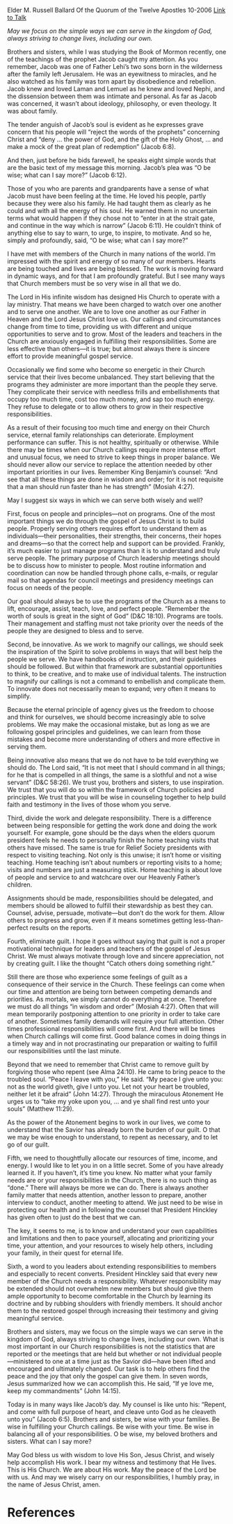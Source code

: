 Elder M. Russell Ballard
Of the Quorum of the Twelve Apostles
10-2006
[Link to Talk](https://www.churchofjesuschrist.org/study/general-conference/2006/10/o-be-wise?lang=eng)

_May we focus on the simple ways we can serve in the kingdom of God, always striving to change lives, including our own._

Brothers and sisters, while I was studying the Book of Mormon recently, one of the teachings of the prophet Jacob caught my attention. As you remember, Jacob was one of Father Lehi’s two sons born in the wilderness after the family left Jerusalem. He was an eyewitness to miracles, and he also watched as his family was torn apart by disobedience and rebellion. Jacob knew and loved Laman and Lemuel as he knew and loved Nephi, and the dissension between them was intimate and personal. As far as Jacob was concerned, it wasn’t about ideology, philosophy, or even theology. It was about family.

The tender anguish of Jacob’s soul is evident as he expresses grave concern that his people will “reject the words of the prophets” concerning Christ and “deny … the power of God, and the gift of the Holy Ghost, … and make a mock of the great plan of redemption” (Jacob 6:8).

And then, just before he bids farewell, he speaks eight simple words that are the basic text of my message this morning. Jacob’s plea was “O be wise; what can I say more?” (Jacob 6:12).

Those of you who are parents and grandparents have a sense of what Jacob must have been feeling at the time. He loved his people, partly because they were also his family. He had taught them as clearly as he could and with all the energy of his soul. He warned them in no uncertain terms what would happen if they chose not to “enter in at the strait gate, and continue in the way which is narrow” (Jacob 6:11). He couldn’t think of anything else to say to warn, to urge, to inspire, to motivate. And so he, simply and profoundly, said, “O be wise; what can I say more?”

I have met with members of the Church in many nations of the world. I’m impressed with the spirit and energy of so many of our members. Hearts are being touched and lives are being blessed. The work is moving forward in dynamic ways, and for that I am profoundly grateful. But I see many ways that Church members must be so very wise in all that we do.

The Lord in His infinite wisdom has designed His Church to operate with a lay ministry. That means we have been charged to watch over one another and to serve one another. We are to love one another as our Father in Heaven and the Lord Jesus Christ love us. Our callings and circumstances change from time to time, providing us with different and unique opportunities to serve and to grow. Most of the leaders and teachers in the Church are anxiously engaged in fulfilling their responsibilities. Some are less effective than others—it is true; but almost always there is sincere effort to provide meaningful gospel service.

Occasionally we find some who become so energetic in their Church service that their lives become unbalanced. They start believing that the programs they administer are more important than the people they serve. They complicate their service with needless frills and embellishments that occupy too much time, cost too much money, and sap too much energy. They refuse to delegate or to allow others to grow in their respective responsibilities.

As a result of their focusing too much time and energy on their Church service, eternal family relationships can deteriorate. Employment performance can suffer. This is not healthy, spiritually or otherwise. While there may be times when our Church callings require more intense effort and unusual focus, we need to strive to keep things in proper balance. We should never allow our service to replace the attention needed by other important priorities in our lives. Remember King Benjamin’s counsel: “And see that all these things are done in wisdom and order; for it is not requisite that a man should run faster than he has strength” (Mosiah 4:27).

May I suggest six ways in which we can serve both wisely and well?

First, focus on people and principles—not on programs. One of the most important things we do through the gospel of Jesus Christ is to build people. Properly serving others requires effort to understand them as individuals—their personalities, their strengths, their concerns, their hopes and dreams—so that the correct help and support can be provided. Frankly, it’s much easier to just manage programs than it is to understand and truly serve people. The primary purpose of Church leadership meetings should be to discuss how to minister to people. Most routine information and coordination can now be handled through phone calls, e-mails, or regular mail so that agendas for council meetings and presidency meetings can focus on needs of the people.

Our goal should always be to use the programs of the Church as a means to lift, encourage, assist, teach, love, and perfect people. “Remember the worth of souls is great in the sight of God” (D&C 18:10). Programs are tools. Their management and staffing must not take priority over the needs of the people they are designed to bless and to serve.

Second, be innovative. As we work to magnify our callings, we should seek the inspiration of the Spirit to solve problems in ways that will best help the people we serve. We have handbooks of instruction, and their guidelines should be followed. But within that framework are substantial opportunities to think, to be creative, and to make use of individual talents. The instruction to magnify our callings is not a command to embellish and complicate them. To innovate does not necessarily mean to expand; very often it means to simplify.

Because the eternal principle of agency gives us the freedom to choose and think for ourselves, we should become increasingly able to solve problems. We may make the occasional mistake, but as long as we are following gospel principles and guidelines, we can learn from those mistakes and become more understanding of others and more effective in serving them.

Being innovative also means that we do not have to be told everything we should do. The Lord said, “It is not meet that I should command in all things; for he that is compelled in all things, the same is a slothful and not a wise servant” (D&C 58:26). We trust you, brothers and sisters, to use inspiration. We trust that you will do so within the framework of Church policies and principles. We trust that you will be wise in counseling together to help build faith and testimony in the lives of those whom you serve.

Third, divide the work and delegate responsibility. There is a difference between being responsible for getting the work done and doing the work yourself. For example, gone should be the days when the elders quorum president feels he needs to personally finish the home teaching visits that others have missed. The same is true for Relief Society presidents with respect to visiting teaching. Not only is this unwise; it isn’t home or visiting teaching. Home teaching isn’t about numbers or reporting visits to a home; visits and numbers are just a measuring stick. Home teaching is about love of people and service to and watchcare over our Heavenly Father’s children.

Assignments should be made, responsibilities should be delegated, and members should be allowed to fulfill their stewardship as best they can. Counsel, advise, persuade, motivate—but don’t do the work for them. Allow others to progress and grow, even if it means sometimes getting less-than-perfect results on the reports.

Fourth, eliminate guilt. I hope it goes without saying that guilt is not a proper motivational technique for leaders and teachers of the gospel of Jesus Christ. We must always motivate through love and sincere appreciation, not by creating guilt. I like the thought “Catch others doing something right.”

Still there are those who experience some feelings of guilt as a consequence of their service in the Church. These feelings can come when our time and attention are being torn between competing demands and priorities. As mortals, we simply cannot do everything at once. Therefore we must do all things “in wisdom and order” (Mosiah 4:27). Often that will mean temporarily postponing attention to one priority in order to take care of another. Sometimes family demands will require your full attention. Other times professional responsibilities will come first. And there will be times when Church callings will come first. Good balance comes in doing things in a timely way and in not procrastinating our preparation or waiting to fulfill our responsibilities until the last minute.

Beyond that we need to remember that Christ came to remove guilt by forgiving those who repent (see Alma 24:10). He came to bring peace to the troubled soul. “Peace I leave with you,” He said. “My peace I give unto you: not as the world giveth, give I unto you. Let not your heart be troubled, neither let it be afraid” (John 14:27). Through the miraculous Atonement He urges us to “take my yoke upon you, … and ye shall find rest unto your souls” (Matthew 11:29).

As the power of the Atonement begins to work in our lives, we come to understand that the Savior has already born the burden of our guilt. O that we may be wise enough to understand, to repent as necessary, and to let go of our guilt.

Fifth, we need to thoughtfully allocate our resources of time, income, and energy. I would like to let you in on a little secret. Some of you have already learned it. If you haven’t, it’s time you knew. No matter what your family needs are or your responsibilities in the Church, there is no such thing as “done.” There will always be more we can do. There is always another family matter that needs attention, another lesson to prepare, another interview to conduct, another meeting to attend. We just need to be wise in protecting our health and in following the counsel that President Hinckley has given often to just do the best that we can.

The key, it seems to me, is to know and understand your own capabilities and limitations and then to pace yourself, allocating and prioritizing your time, your attention, and your resources to wisely help others, including your family, in their quest for eternal life.

Sixth, a word to you leaders about extending responsibilities to members and especially to recent converts. President Hinckley said that every new member of the Church needs a responsibility. Whatever responsibility may be extended should not overwhelm new members but should give them ample opportunity to become comfortable in the Church by learning its doctrine and by rubbing shoulders with friendly members. It should anchor them to the restored gospel through increasing their testimony and giving meaningful service.

Brothers and sisters, may we focus on the simple ways we can serve in the kingdom of God, always striving to change lives, including our own. What is most important in our Church responsibilities is not the statistics that are reported or the meetings that are held but whether or not individual people—ministered to one at a time just as the Savior did—have been lifted and encouraged and ultimately changed. Our task is to help others find the peace and the joy that only the gospel can give them. In seven words, Jesus summarized how we can accomplish this. He said, “If ye love me, keep my commandments” (John 14:15).

Today is in many ways like Jacob’s day. My counsel is like unto his: “Repent, and come with full purpose of heart, and cleave unto God as he cleaveth unto you” (Jacob 6:5). Brothers and sisters, be wise with your families. Be wise in fulfilling your Church callings. Be wise with your time. Be wise in balancing all of your responsibilities. O be wise, my beloved brothers and sisters. What can I say more?

May God bless us with wisdom to love His Son, Jesus Christ, and wisely help accomplish His work. I bear my witness and testimony that He lives. This is His Church. We are about His work. May the peace of the Lord be with us. And may we wisely carry on our responsibilities, I humbly pray, in the name of Jesus Christ, amen.

# References
